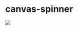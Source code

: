 # canvas-spinner
![](https://cloud.githubusercontent.com/assets/6039369/12385213/8e1d0286-bdf4-11e5-80d0-fec5a18c3753.gif)
